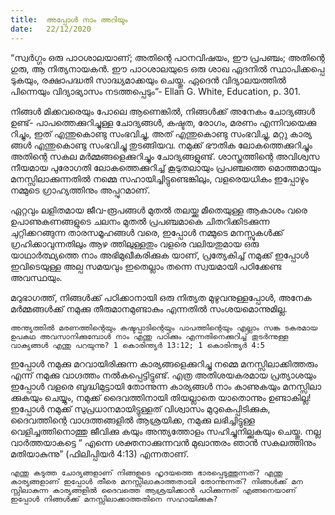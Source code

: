 ```yaml
---
title:  അപ്പോൾ നാം അറിയും
date:   22/12/2020
---
```


“സ്വർഗ്ഗം ഒരു പാഠശാലയാണ്; അതിന്റെ പഠനവിഷയം, ഈ പ്രപഞ്ചം; അതിന്റെ ഗുരു, ആ നിത്യനായകൻ. ഈ പാഠശാലയുടെ ഒരു ശാഖ ഏദനിൽ സ്ഥാപിക്കപ്പെ ടുകയും, രക്ഷാപദ്ധതി സാദ്ധ്യമാക്കയും ചെയ്തു. ഏദെൻ വിദ്യാലയത്തിൽ പിന്നെയും വിദ്യാഭ്യാസം നടത്തപ്പെടും”- Ellan G. White, Education, p. 301.

നിങ്ങൾ മിക്കവരെയും പോലെ ആണെങ്കിൽ, നിങ്ങൾക്ക് അനേകം ചോദ്യങ്ങൾ ഉണ്ട്- പാപത്തെക്കുറിച്ചുള്ള ചോദ്യങ്ങൾ, കഷ്ടത, രോഗം, മരണം എന്നിവയെക്കു റിച്ചും, ഇത് എന്തുകൊണ്ടു സംഭവിച്ചു, അത് എന്തുകൊണ്ടു സംഭവിച്ചു, മറ്റു കാര്യ ങ്ങൾ എന്തുകൊണ്ടു സംഭവിച്ചു തുടങ്ങിയവ. നമുക്ക് ഭൗതിക ലോകത്തെക്കുറിച്ചും അതിന്റെ സകല മർമ്മങ്ങളെക്കുറിച്ചും ചോദ്യങ്ങളുണ്ട്. ശാസ്ത്രത്തിന്റെ അവിശ്വസ നീയമായ പുരോഗതി ലോകത്തെക്കുറിച്ച് കൂടുതലായും പ്രപഞ്ചത്തെ മൊത്തമായും മനസ്സിലാക്കുന്നതിൽ നമ്മെ സഹായിച്ചിട്ടുണ്ടെങ്കിലും, വളരെയധികം ഇപ്പോഴും നമ്മുടെ ഗ്രാഹ്യത്തിനും അപ്പുറമാണ്.

ഏറ്റവും ലളിതമായ ജീവ-രൂപങ്ങൾ മുതൽ തലയ്ക്കു മീതെയുള്ള ആകാശം വരെ ഉപാണുകണങ്ങളുടെ ചലനം മുതൽ പ്രപഞ്ചമാകെ ചിതറിക്കിടക്കുന്ന ചുറ്റിക്കറങ്ങുന്ന താരസമൂഹങ്ങൾ വരെ, ഇപ്പോൾ നമ്മുടെ മനസ്സുകൾക്ക് ഗ്രഹിക്കാവുന്നതിലും ആഴ ത്തിലുള്ളതും വളരെ വലിയതുമായ ഒരു യാഥാർത്ഥ്യത്തെ നാം അഭിമുഖീകരിക്കുക യാണ്, പ്രത്യേകിച്ച് നമുക്ക് ഇപ്പോൾ ഇവിടെയുള്ള അല്പ സമയവും ഇതെല്ലാം തന്നെ സ്വയമായി പഠിക്കേണ്ട അവസ്ഥയും.

മറുഭാഗത്ത്, നിങ്ങൾക്ക് പഠിക്കാനായി ഒരു നിത്യത മുഴുവനുള്ളപ്പോൾ, അനേക മർമ്മങ്ങൾക്ക് നമുക്കു തീരുമാനമുണ്ടാകും എന്നതിൽ സംശയമൊന്നുമില്ല.

`അന്ത്യത്തിൽ മരണത്തിന്റെയും കഷ്ടപ്പാടിന്റെയും പാപത്തിന്റെയും എല്ലാം സങ്ക ടകരമായ ഉപകഥ അവസാനിക്കുമ്പോൾ നാം എന്തു പഠിക്കും എന്നതിനെക്കുറിച്ച് തുടർന്നുള്ള വാക്യങ്ങൾ എന്തു പറയുന്നു? 1 കൊരിന്ത്യർ 13:12; 1 കൊരിന്ത്യർ 4:5`

ഇപ്പോൾ നമുക്കു മറവായിരിക്കുന്ന കാര്യങ്ങളെക്കുറിച്ചു നമ്മെ മനസ്സിലാക്കിത്തരും എന്ന് നമുക്കു വാഗ്ദത്തം നൽകപ്പെട്ടിട്ടുണ്ട്. എത്ര അതിശയകരമായ പ്രത്യാശയും ഇപ്പോൾ വളരെ ബുദ്ധിമുട്ടായി തോന്നുന്ന കാര്യങ്ങൾ നാം കാണുകയും മനസ്സിലാ ക്കുകയും ചെയ്യും, നമുക്ക് ദൈവത്തിനായി തിയല്ലാതെ യാതൊന്നും ഉണ്ടാകില്ല! ഇപ്പോൾ നമുക്ക് സുപ്രധാനമായിട്ടുള്ളത് വിശ്വാസം മുറുകെപ്പിടിക്കുക, ദൈവത്തിന്റെ വാഗ്ദത്തങ്ങളിൽ ആശ്രയിക്ക, നമുക്കു ലഭിച്ചിട്ടുള്ള വെളിച്ചത്തിനൊത്തു ജീവിക്കു കയും അന്ത്യത്തോളം സഹിച്ചുനില്ക്കുകയും ചെയ്തു. നല്ല വാർത്തയാകട്ടെ “ എന്നെ ശക്തനാക്കുന്നവൻ മുഖാന്തരം ഞാൻ സകലത്തിനും മതിയാകുന്നു” (ഫിലിപ്പിയർ 4:13) എന്നതാണ്.

`എന്തു കടുത്ത ചോദ്യങ്ങളാണ് നിങ്ങളുടെ ഹൃദയത്തെ ഭാരപ്പെടുത്തുന്നത്? എന്തു കാര്യങ്ങളാണ് ഇപ്പോൾ തീരെ മനസ്സിലാകാത്തതായി തോന്നുന്നത്? നിങ്ങൾക്ക് മന സ്സിലാകുന്ന കാര്യങ്ങളിൽ ദൈവത്തെ ആശ്രയിക്കാൻ പഠിക്കുന്നത് എങ്ങനെയാണ് ഇപ്പോൾ നിങ്ങൾക്ക് മനസ്സിലാക്കാത്തതിനെ സഹായിക്കുക?`